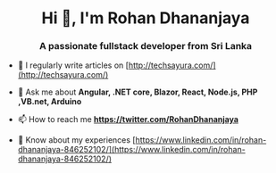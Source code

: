 <h1 align="center">Hi 👋, I'm Rohan Dhananjaya</h1>
<h3 align="center">A passionate fullstack developer from Sri Lanka</h3>

- 📝 I regularly write articles on [http://techsayura.com/](http://techsayura.com/)

- 💬 Ask me about **Angular, .NET core, Blazor, React, Node.js, PHP ,VB.net, Arduino**

- 📫 How to reach me **https://twitter.com/RohanDhananjaya**

- 📄 Know about my experiences [https://www.linkedin.com/in/rohan-dhananjaya-846252102/](https://www.linkedin.com/in/rohan-dhananjaya-846252102/)


